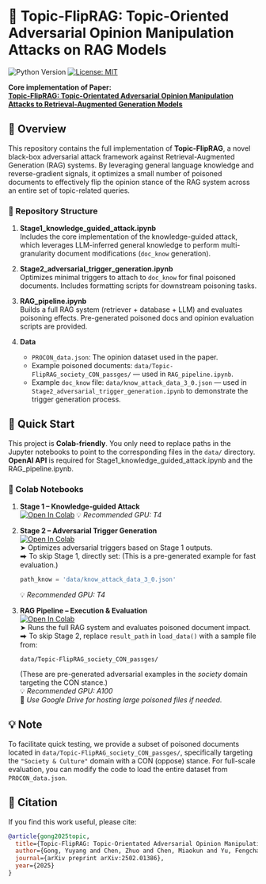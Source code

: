 # 🎯 Topic-FlipRAG: Topic-Oriented Adversarial Opinion Manipulation Attacks on RAG Models

![Python Version](https://img.shields.io/badge/python-3.9%2B-blue)
[![License: MIT](https://img.shields.io/badge/License-MIT-yellow.svg)](https://opensource.org/licenses/MIT)

**Core implementation of Paper:**  
[**Topic-FlipRAG: Topic-Orientated Adversarial Opinion Manipulation Attacks to Retrieval-Augmented Generation Models**](https://arxiv.org/abs/2502.01386)



## 🧠 Overview

This repository contains the full implementation of **Topic-FlipRAG**, a novel black-box adversarial attack framework against Retrieval-Augmented Generation (RAG) systems. By leveraging general language knowledge and reverse-gradient signals, it optimizes a small number of poisoned documents to effectively flip the opinion stance of the RAG system across an entire set of topic-related queries.

### 📂 Repository Structure

1. **Stage1_knowledge_guided_attack.ipynb**  
   Includes the core implementation of the knowledge-guided attack, which leverages LLM-inferred general knowledge to perform multi-granularity document modifications (`doc_know` generation).

2. **Stage2_adversarial_trigger_generation.ipynb**  
   Optimizes minimal triggers to attach to `doc_know` for final poisoned documents. Includes formatting scripts for downstream poisoning tasks.

3. **RAG_pipeline.ipynb**  
   Builds a full RAG system (retriever + database + LLM) and evaluates poisoning effects. Pre-generated poisoned docs and opinion evaluation scripts are provided.

4. **Data**  
   - `PROCON_data.json`: The opinion dataset used in the paper.  
   - Example poisoned documents: `data/Topic-FlipRAG_society_CON_passges/` — used in `RAG_pipeline.ipynb`.  
   - Example `doc_know` file: `data/know_attack_data_3_0.json` — used in `Stage2_adversarial_trigger_generation.ipynb` to demonstrate the trigger generation process.


## 🚀 Quick Start

This project is **Colab-friendly**. You only need to replace paths in the Jupyter notebooks to point to the corresponding files in the `data/` directory. **OpenAI API** is required for Stage1_knowledge_guided_attack.ipynb and the RAG_pipeline.ipynb.

### 🔧 Colab Notebooks

1. **Stage 1 – Knowledge-guided Attack**  
   [![Open In Colab](https://colab.research.google.com/assets/colab-badge.svg)](https://colab.research.google.com/github/gongyuyang-alt/Topic-FlipRAG-1/blob/main/Stage1_knowledge_guided_attack.ipynb)
   💡 *Recommended GPU: T4*

3. **Stage 2 – Adversarial Trigger Generation**  
   [![Open In Colab](https://colab.research.google.com/assets/colab-badge.svg)](https://colab.research.google.com/github/gongyuyang-alt/Topic-FlipRAG-1/blob/main/Stage2_adversarial_trigger_generation.ipynb)  
   ➤ Optimizes adversarial triggers based on Stage 1 outputs.  
   ⮕ To skip Stage 1, directly set: (This is a pre-generated example for fast evaluation.)  
   ```python
   path_know = 'data/know_attack_data_3_0.json'
   ```
   💡 *Recommended GPU: T4*

4. **RAG Pipeline – Execution & Evaluation**  
   [![Open In Colab](https://colab.research.google.com/assets/colab-badge.svg)](https://colab.research.google.com/github/gongyuyang-alt/Topic-FlipRAG-1/blob/main/RAG_pipeline.ipynb)  
   ➤ Runs the full RAG system and evaluates poisoned document impact.  
   ⮕ To skip Stage 2, replace `result_path` in `load_data()` with a sample file from:  
   ```
   data/Topic-FlipRAG_society_CON_passges/
   ```
   (These are pre-generated adversarial examples in the *society* domain targeting the CON stance.)  
   💡 *Recommended GPU: A100*  
   🔁 *Use Google Drive for hosting large poisoned files if needed.*


## 💡 Note
To facilitate quick testing, we provide a subset of poisoned documents located in `data/Topic-FlipRAG_society_CON_passges/`, specifically targeting the `"Society & Culture"` domain with a CON (oppose) stance.  For full-scale evaluation, you can modify the code to load the entire dataset from `PROCON_data.json`.



## 📎 Citation

If you find this work useful, please cite:

```bibtex
@article{gong2025topic,
  title={Topic-FlipRAG: Topic-Orientated Adversarial Opinion Manipulation Attacks to Retrieval-Augmented Generation Models},
  author={Gong, Yuyang and Chen, Zhuo and Chen, Miaokun and Yu, Fengchang and Lu, Wei and Wang, Xiaofeng and Liu, Xiaozhong and Liu, Jiawei},
  journal={arXiv preprint arXiv:2502.01386},
  year={2025}
}

